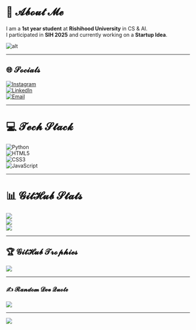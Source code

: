 # 💫 𝓐𝓫𝓸𝓾𝓽 𝓜𝓮
I am a **1st year student** at **Rishihood University** in CS & AI.  
I participated in **SIH 2025** and currently working on a **Startup Idea**.

![alt](https://i.makeagif.com/media/7-02-2018/gjbqpC.gif)

---

## 🌐 𝓢𝓸𝓬𝓲𝓪𝓵𝓼
[![Instagram](https://img.shields.io/badge/Instagram-%23F58529.svg?logo=Instagram&logoColor=white&style=for-the-badge)](https://instagram.com/lalit.m05)  
[![LinkedIn](https://img.shields.io/badge/LinkedIn-%230A66C2.svg?logo=linkedin&logoColor=white&style=for-the-badge)](https://www.linkedin.com/in/lalit-mittal-b8129837b/)  
[![Email](https://img.shields.io/badge/Email-%23D44638.svg?logo=gmail&logoColor=white&style=for-the-badge)](mailto:lalit10565249@gmail.com)  

---

# 💻 𝓣𝓮𝓬𝓱 𝓢𝓽𝓪𝓬𝓴
![Python](https://img.shields.io/badge/Python-%233367AB.svg?style=for-the-badge&logo=python&logoColor=FFD43B)  
![HTML5](https://img.shields.io/badge/HTML5-%23FF6C00.svg?style=for-the-badge&logo=html5&logoColor=white)  
![CSS3](https://img.shields.io/badge/CSS3-%231572B6.svg?style=for-the-badge&logo=css3&logoColor=white)  
![JavaScript](https://img.shields.io/badge/JavaScript-%23F0DB4F.svg?style=for-the-badge&logo=javascript&logoColor=black)  

---

# 📊 𝓖𝓲𝓽𝓗𝓾𝓫 𝓢𝓽𝓪𝓽𝓼
![](https://github-readme-stats.vercel.app/api?username=lalit0505&theme=dracula&hide_border=false&include_all_commits=false&count_private=true)<br/>
![](https://nirzak-streak-stats.herokuapp.com/?user=lalit0505&theme=dracula&hide_border=false)<br/>
![](https://github-readme-stats.vercel.app/api/top-langs/?username=lalit0505&theme=dracula&hide_border=false&include_all_commits=false&count_private=true&layout=compact)  

---

## 🏆 𝓖𝓲𝓽𝓗𝓾𝓫 𝓣𝓻𝓸𝓹𝓱𝓲𝓮𝓼
![](https://github-profile-trophy.vercel.app/?username=lalit0505&theme=highcontrast&no-frame=false&no-bg=true&margin-w=4)  

---

### ✍️ 𝓡𝓪𝓷𝓭𝓸𝓶 𝓓𝓮𝓿 𝓠𝓾𝓸𝓽𝓮
![](https://quotes-github-readme.vercel.app/api?type=horizontal&theme=dracula)  

---

[![](https://visitcount.itsvg.in/api?id=lalit0505&icon=7&color=FF75A0&animation=rotate)](https://visitcount.itsvg.in)  

<!-- Proudly created with GPRM ( https://gprm.itsvg.in ) -->

